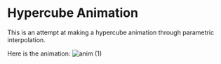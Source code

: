 # Hypercube Animation

This is an attempt at making a hypercube animation through parametric interpolation.

Here is the animation:
![anim (1)](https://github.com/user-attachments/assets/afec3b4e-5ef8-44db-85dd-f043d17e3142)
